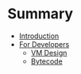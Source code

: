 # Summary

- [Introduction](./intro.md)
- [For Developers](./dev.md)
  - [VM Design](./dev/vm.md)
  - [Bytecode](./dev/bytecode.md)
